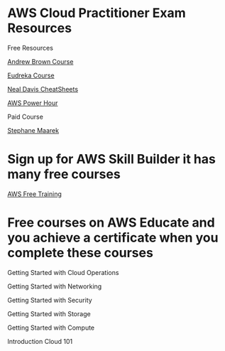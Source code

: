 # AWS Cloud Practitioner Exam Resources

Free Resources 

[Andrew Brown Course](https://www.youtube.com/watch?v=SOTamWNgDKc&t=27024s)

[Eudreka Course](https://www.youtube.com/watch?v=XjPUyGKRjZs)

[Neal Davis CheatSheets](https://digitalcloud.training/category/aws-cheat-sheets/aws-cloud-practitioner/)

[AWS Power Hour](https://pages.awscloud.com/global-traincert-twitch-power-hour-cloud-practitioner.html)

Paid Course

[Stephane Maarek](https://www.udemy.com/course/aws-certified-cloud-practitioner-new/?ranMID=39197&ranEAID=JVFxdTr9V80&ranSiteID=JVFxdTr9V80-eaqXvQpJGd30QLGcOq3pCg&LSNPUBID=JVFxdTr9V80&utm_source=aff-campaign&utm_medium=udemyads)

# Sign up for AWS Skill Builder it has many free courses

[AWS Free Training](https://aws.amazon.com/training/digital/)

# Free courses on AWS Educate and you achieve a certificate when you complete these courses

Getting Started with Cloud Operations

Getting Started with Networking

Getting Started with Security

Getting Started with Storage

Getting Started with Compute

Introduction Cloud 101
